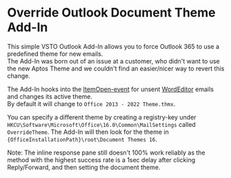 # Override Outlook Document Theme Add-In

This simple VSTO Outlook Add-In allows you to force Outlook 365 to use a predefined theme for new emails.\
The Add-In was born out of an issue at a customer, who didn't want to use the new Aptos Theme and we couldn't find an easier/nicer way to revert this change.

The Add-In hooks into the [ItemOpen-event](https://learn.microsoft.com/en-us/dotnet/api/microsoft.office.interop.outlook.itemevents_10_event.open) for unsent [WordEditor](https://learn.microsoft.com/en-us/office/vba/api/outlook.inspector.wordeditor) emails and changes its active theme.\
By default it will change to `Office 2013 - 2022 Theme.thmx`.

You can specify a different theme by creating a registry-key under `HKCU\Software\Microsoft\Office\16.0\Common\MailSettings` called `OverrideTheme`. The Add-In will then look for the theme in `{OfficeInstallationPath}\root\Document Themes 16`.

Note: The inline response pane still doesn't 100% work reliably as the method with the highest success rate is a 1sec delay after clicking Reply/Forward, and then setting the document theme.

